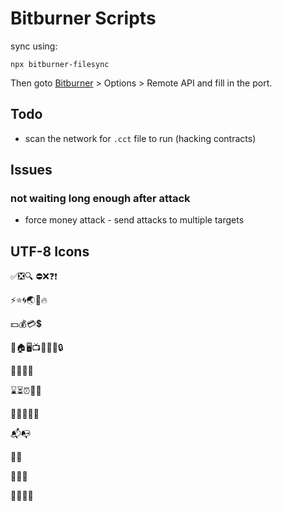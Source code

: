 # Bitburner Scripts

sync using:

```shell
npx bitburner-filesync
```

Then goto [Bitburner](https://danielyxie.github.io/bitburner/) > Options > Remote API and fill in the port.



## Todo

- scan the network for `.cct` file to run (hacking contracts)

## Issues

### not waiting long enough after attack

- force money attack - send attacks to multiple targets



## UTF-8 Icons

✅❎🔍
⛔❌❓❗

⚡⭐🌀🌏👀🔥

💵💰💳💲

🤖🏠🖥📺🔌🔑🔐🔒

📂📁📃📄

⌛⏳⏰🔔🔕

📎🔗🔘📍📌

📬📭

🔫🔪

🔧🔨🔩

🚀🚁🚂🚜
